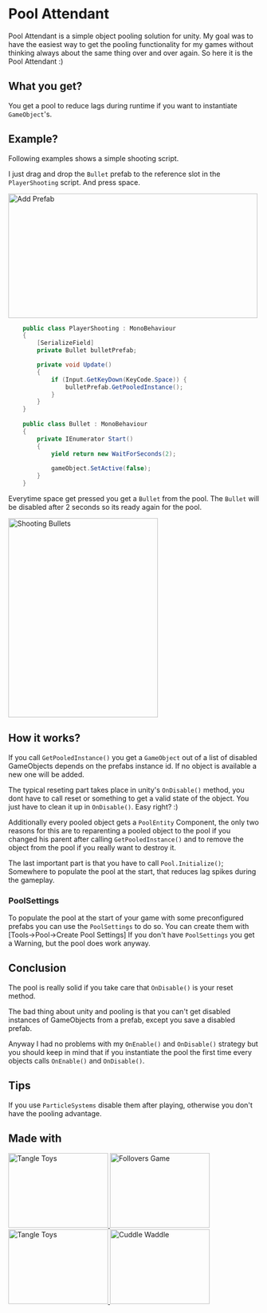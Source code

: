 # Pool Attendant

Pool Attendant is a simple object pooling solution for unity.
My goal was to have the easiest way to get the pooling functionality for my games without thinking always about the same thing over and over again. So here it is the Pool Attendant :)

## What you get?
You get a pool to reduce lags during runtime if you want to instantiate `GameObject`'s.

## Example?

Following examples shows a simple shooting script.

I just drag and drop the `Bullet` prefab to the reference slot in the `PlayerShooting` script. And press space.

<img src="https://i.imgur.com/doB3gUX.gif" alt="Add Prefab" width="500" height="250">

```cs
    public class PlayerShooting : MonoBehaviour
    {
        [SerializeField]
        private Bullet bulletPrefab;

        private void Update()
        {
            if (Input.GetKeyDown(KeyCode.Space)) {
                bulletPrefab.GetPooledInstance();
            }
        }
    }
    
    public class Bullet : MonoBehaviour
    {
        private IEnumerator Start()
        {
            yield return new WaitForSeconds(2);
            
            gameObject.SetActive(false);
        }
    }

```

Everytime space get pressed you get a `Bullet` from the pool. 
The `Bullet` will be disabled after 2 seconds so its ready again for the pool.

<img src="https://i.imgur.com/njborfz.gif" alt="Shooting Bullets" width="300" height="400">

## How it works?

If you call `GetPooledInstance()` you get a `GameObject` out of a list of disabled GameObjects depends on the prefabs instance id. If no object is available a new one will be added.

The typical reseting part takes place in unity's `OnDisable()` method, you dont have to call reset or something to get a valid state of the object. You just have to clean it up in `OnDisable()`. Easy right? :)

Additionally every pooled object gets a `PoolEntity` Component, the only two reasons for this are to reparenting a pooled object to the pool if you changed his parent after calling `GetPooledInstance()` and to remove the object from the pool if you really want to destroy it.

The last important part is that you have to call `Pool.Initialize()`; Somewhere to populate the pool at the start, that reduces lag spikes during the gameplay.

### PoolSettings

To populate the pool at the start of your game with some preconfigured prefabs you can use the `PoolSettings` to do so. You can create them with [Tools->Pool->Create Pool Settings] If you don't have `PoolSettings` you get a Warning, but the pool does work anyway.

## Conclusion

The pool is really solid if you take care that `OnDisable()` is your reset method.

The bad thing about unity and pooling is that you can't get disabled instances of GameObjects from a prefab, except you save a disabled prefab.

Anyway I had no problems with my `OnEnable()` and `OnDisable()` strategy but you should keep in mind that if you instantiate the pool the first time every objects calls `OnEnable()` and `OnDisable()`.

## Tips

If you use `ParticleSystems` disable them after playing, otherwise you don't have the pooling advantage.

## Made with
<a href="https://wildwoods.itch.io/wildwoods">
<img src="https://img.itch.zone/aW1nLzIyNzAzMjUucG5n/315x250%23c/j71zvH.png" alt="Tangle Toys" width="200" height="150">
</a>
<a href="https://ruhken.itch.io/follovers">
<img src="https://img.itch.zone/aW1nLzE4ODY3NzMucG5n/315x250%23c/Xx1SH9.png" alt="Follovers Game" width="200" height="150">
</a>
<a href="https://ruhken.itch.io/follovers">
<img src="https://img.itch.zone/aW1nLzIxNjczMzYucG5n/315x250%23c/YmTuQn.png" alt="Tangle Toys" width="200" height="150">
</a>
<a href="https://1-jar.itch.io/cuddle-waddle">
<img src="https://img.itch.zone/aW1nLzMxOTk1MTgucG5n/315x250%23c/8bgbl7.png" alt="Cuddle Waddle" width="200" height="150">
</a>





